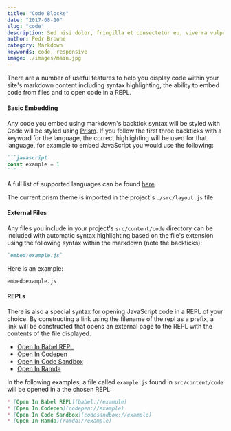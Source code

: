 ```yaml
---
title: "Code Blocks"
date: "2017-08-10"
slug: "code"
description: Sed nisi dolor, fringilla et consectetur eu, viverra vulputate felis. Ut est ex, ornare vitae dictum quis, egestas et est. Nam rhoncus purus eu justo feugiat, a venenatis enim ultricies. Mauris tristique elementum leo a viverra. Ut placerat, ex nec vestibulum iaculis, nibh ante sollicitudin elit, non aliquet nunc neque ac sapien. Aenean iaculis vulputate facilisis. Suspendisse elit purus, iaculis.
author: Pedr Browne
category: Markdown
keywords: code, responsive
image: ./images/main.jpg
---
```


There are a number of useful features to help you display code within your
site's markdown content including syntax highlighting, the ability to embed code
from files and to open code in a REPL.

#### Basic Embedding

Any code you embed using markdown's backtick syntax will be styled with Code
will be styled using [Prism](http://prismjs.com/). If you follow the first three
backticks with a keyword for the language, the correct highlighting will be used
for that language, for example to embed JavaScript you would use the following:

````markdown
```javascript
const example = 1
```
````

A full list of supported languages can be found
[here](http://prismjs.com/#languages-list).

The current prism theme is imported in the project's `./src/layout.js` file.

#### External Files

Any files you include in your project's `src/content/code` directory can be
included with automatic syntax highlighting based on the file's extension using
the following syntax within the markdown (note the backticks):

```markdown
`embed:example.js`
```

Here is an example:

`embed:example.js`

#### REPLs

There is also a special syntax for opening JavaScript code in a REPL of your
choice. By constructing a link using the filename of the repl as a prefix, a
link will be constructed that opens an external page to the REPL with the
contents of the file displayed.

* [Open In Babel REPL](babel://example)
* [Open In Codepen](codepen://example)
* [Open In Code Sandbox](codesandbox://example)
* [Open In Ramda](ramda://example)

In the following examples, a file called `example.js` found in
`src/content/code` will be opened in a the chosen REPL:

```markdown
* [Open In Babel REPL](babel://example)
* [Open In Codepen](codepen://example)
* [Open In Code Sandbox](codesandbox://example)
* [Open In Ramda](ramda://example)
```
